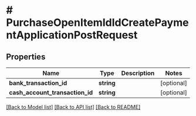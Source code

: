 # # PurchaseOpenItemIdIdCreatePaymentApplicationPostRequest

## Properties

Name | Type | Description | Notes
------------ | ------------- | ------------- | -------------
**bank_transaction_id** | **string** |  | [optional]
**cash_account_transaction_id** | **string** |  | [optional]

[[Back to Model list]](../../README.md#models) [[Back to API list]](../../README.md#endpoints) [[Back to README]](../../README.md)
